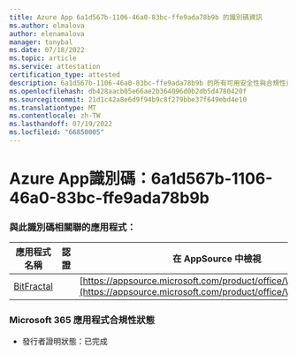 ```yaml
---
title: Azure App 6a1d567b-1106-46a0-83bc-ffe9ada78b9b 的識別碼資訊
ms.author: elmalova
author: elenamalova
manager: tonybal
ms.date: 07/18/2022
ms.topic: article
ms.service: attestation
certification_type: attested
description: 6a1d567b-1106-46a0-83bc-ffe9ada78b9b 的所有可用安全性與合規性資訊。
ms.openlocfilehash: db428aacb05e66ae2b364096d0b2db5d4780420f
ms.sourcegitcommit: 21d1c42a8e6d9f94b9c8f279bbe37f649ebd4e10
ms.translationtype: MT
ms.contentlocale: zh-TW
ms.lasthandoff: 07/19/2022
ms.locfileid: "66850005"
---
```

# <a name="azure-app-id-6a1d567b-1106-46a0-83bc-ffe9ada78b9b"></a>Azure App識別碼：6a1d567b-1106-46a0-83bc-ffe9ada78b9b


### <a name="apps-associated-with-this-id"></a>與此識別碼相關聯的應用程式：
| **應用程式名稱** | **認證** | **在 AppSource 中檢視** |
|--------------|---------------|-----------------------|
| [BitFractal](../forward/WA200004172.md) |  | [https://appsource.microsoft.com/product/office/WA200004172](https://appsource.microsoft.com/product/office/WA200004172) |

### <a name="microsoft-365-app-compliance-status"></a>Microsoft 365 應用程式合規性狀態
- 發行者證明狀態：已完成
